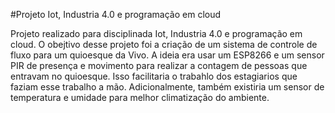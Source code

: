 #Projeto Iot, Industria 4.0 e programação em cloud

Projeto realizado para disciplinada Iot, Industria 4.0 e programação em cloud.
O obejtivo desse projeto foi a criação de um sistema de controle de fluxo para um quioesque da Vivo.
A ideia era usar um ESP8266 e um sensor PIR de presença e movimento para realizar a contagem de pessoas que entravam no quioesque.
Isso facilitaria o trabahlo dos estagiarios que faziam esse trabalho a mão.
Adicionalmente, também existiria um sensor de temperatura e umidade para melhor climatização do ambiente.
